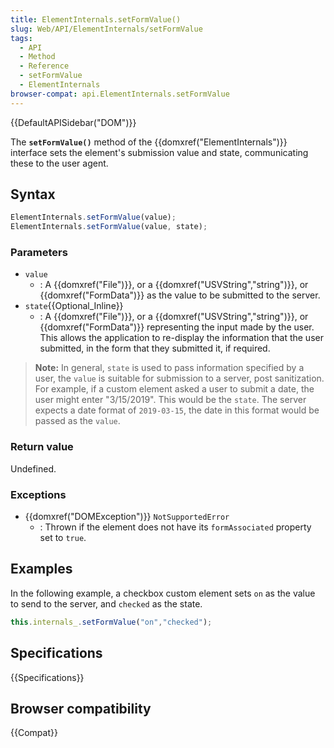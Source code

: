 ```yaml
---
title: ElementInternals.setFormValue()
slug: Web/API/ElementInternals/setFormValue
tags:
  - API
  - Method
  - Reference
  - setFormValue
  - ElementInternals
browser-compat: api.ElementInternals.setFormValue
---
```

{{DefaultAPISidebar("DOM")}}

The **`setFormValue()`** method of the {{domxref("ElementInternals")}} interface sets the element's submission value and state, communicating these to the user agent.

## Syntax

```js
ElementInternals.setFormValue(value);
ElementInternals.setFormValue(value, state);
```

### Parameters

- `value`
  - : A {{domxref("File")}}, or a {{domxref("USVString","string")}}, or {{domxref("FormData")}} as the value to be submitted to the server.
- `state`{{Optional_Inline}}
  - : A {{domxref("File")}}, or a {{domxref("USVString","string")}}, or {{domxref("FormData")}} representing the input made by the user. This allows the application to re-display the information that the user submitted, in the form that they submitted it, if required.

> **Note:** In general, `state` is used to pass information specified by a user, the `value` is suitable for submission to a server, post sanitization. For example, if a custom element asked a user to submit a date, the user might enter "3/15/2019". This would be the `state`. The server expects a date format of `2019-03-15`, the date in this format would be passed as the `value`.

### Return value

Undefined.

### Exceptions

- {{domxref("DOMException")}} `NotSupportedError`
  - : Thrown if the element does not have its `formAssociated` property set to `true`.

## Examples

In the following example, a checkbox custom element sets `on` as the value to send to the server, and `checked` as the state.

```js
this.internals_.setFormValue("on","checked");
```

## Specifications

{{Specifications}}

## Browser compatibility

{{Compat}}
